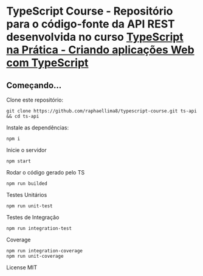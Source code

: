 # TypeScript Course - Repositório para o código-fonte da API REST desenvolvida no curso [TypeScript na Prática - Criando aplicações Web com TypeScript]('https://www.udemy.com/typescript-na-pratica-criando-aplicacoes-web-com-typescript/?couponCode=GADW73OFF')



## Começando...
Clone este repositório:
```
git clone https://github.com/raphaellima8/typescript-course.git ts-api && cd ts-api
```

Instale as dependências:
```
npm i
```

Inicie o servidor
```
npm start
```

Rodar o código gerado pelo TS
```
npm run builded
```

Testes Unitários
```
npm run unit-test
```

Testes de Integração
```
npm run integration-test
```

Coverage
```
npm run integration-coverage
npm run unit-coverage
```

License MIT
